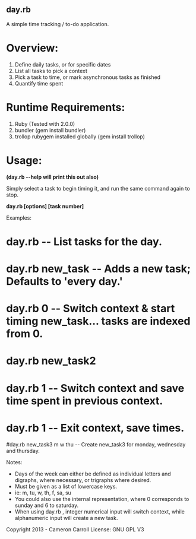 day.rb
------

A simple time tracking / to-do application.

Overview:
=========
1. Define daily tasks, or for specific dates
2. List all tasks to pick a context
3. Pick a task to time, or mark asynchronous tasks as finished
4. Quantify time spent

Runtime Requirements:
==================
1. Ruby (Tested with 2.0.0)
2. bundler (gem install bundler)
3. trollop rubygem installed globally (gem install trollop)

Usage: 
======

**(day.rb --help will print this out also)**

Simply select a task to begin timing it, and run the same command again to stop.

  **day.rb [options] [task number]**

  Examples:

  # day.rb -- List tasks for the day.

  # day.rb new_task -- Adds a new task; Defaults to 'every day.'

  # day.rb 0 -- Switch context & start timing new_task... tasks are indexed from 0.

  # day.rb new_task2

  # day.rb 1 -- Switch context and save time spent in previous context.

  # day.rb 1 -- Exit context, save times.

  #day.rb new_task3 m w thu -- Create new_task3 for monday, wednesday and thursday.

  Notes:

  * Days of the week can either be defined as individual letters and digraphs, where necessary, or trigraphs where desired. 
  * Must be given as a list of lowercase keys.
  * ie: m, tu, w, th, f, sa, su
  * You could also use the internal representation, where 0 corresponds to sunday and 6 to saturday.
  * When using day.rb <noun>, integer numerical input will switch context, while alphanumeric input will create a new task.


Copyright 2013 - Cameron Carroll
License: GNU GPL V3
